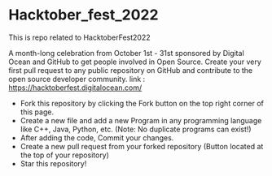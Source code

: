 # Hacktober_fest_2022
This is repo related to HacktoberFest2022

A month-long celebration from October 1st - 31st sponsored by Digital Ocean and GitHub to get people involved in Open Source. Create your very first pull request to any public repository on GitHub and contribute to the open source developer community.
link : https://hacktoberfest.digitalocean.com/


* Fork this repository by clicking the Fork button on the top right corner of this page.
* Create a new file and add a new Program in any programming language like C++, Java, Python, etc. (Note: No duplicate programs can exist!)
* After adding the code, Commit your changes.
* Create a new pull request from your forked repository (Button located at the top of your repository)
* Star this repository!

